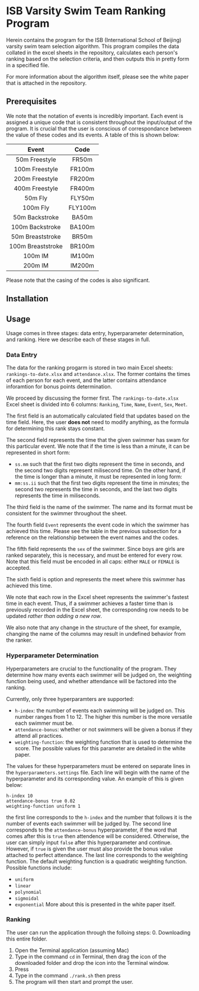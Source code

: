 # ISB Varsity Swim Team Ranking Program 
Herein contains the program for the ISB (International School of Beijing) varsity
swim team selection algorithm. This program compiles the data collated in the
excel sheets in the repository, calculates each person's ranking based on the 
selection criteria, and then outputs this in pretty form in a specified file. 

For more information about the algorithm itself, please see the white paper that
is attached in the repository.

## Prerequisites
We note that the notation of events is incredibly important. Each event is 
assigned a unique code that is consistent throughout the input/output of the
program. It is crucial that the user is conscious of correspondance between
the value of these codes and its events. A table of this is shown below:

| Event | Code |
|:-----:|:----:|
|50m Freestyle|FR50m|
|100m Freestyle|FR100m|
|200m Freestyle|FR200m|
|400m Freestyle|FR400m|
|50m Fly|FLY50m|
|100m Fly|FLY100m|
|50m Backstroke|BA50m|
|100m Backstroke|BA100m|
|50m Breaststroke|BR50m|
|100m Breaststroke|BR100m|
|100m IM| IM100m|
|200m IM| IM200m|

Please note that the casing of the codes is also significant.

## Installation

## Usage
Usage comes in three stages: data entry, hyperparameter determination, and ranking.
Here we describe each of these stages in full. 

### Data Entry
The data for the ranking progarm is stored in two main Excel sheets: `rankings-to-date.xlsx`
and `attendance.xlsx`. The former contains the times of each person for each event, and
the latter contains attendance inforamtion for bonus points determination. 

We proceed by discussing the former first. The `rankings-to-date.xlsx` Excel sheet is 
divided into 6 columns: `Ranking`, `Time`, `Name`, `Event`, `Sex`, `Meet`. 

The first field is an automatically calculated field that updates based on the time field. 
Here, the user **does not** need to modify anything, as the formula for determining this
rank stays constant. 

The second field represents the time that the given swimmer has swam
for this particular event. We note that if the time is less than a minute, it can be
represented in short form:
- `ss.mm`
such that the first two digits represent the time in seconds, and the second two
digits represent milisecond time. 
On the other hand, if the time is longer than a minute, it must be represented in 
long form:
- `mm:ss.ii`
such that the first two digits represent the time in minutes; the second two
represents the time in seconds, and the last two digits represents the time in miliseconds.

The third field is the name of the swimmer. The name and its format must be consistent
for the swimmer throughout the sheet.

The fourth field `Event` represents the event code in which the swimmer has achieved 
this time. Please see the table in the previous subsection for a reference on the 
relationship between the event names and the codes.

The fifth field represents the `sex` of the swimmer. Since boys are girls are ranked
separately, this is necessary, and must be entered for every row. Note that this field
must be encoded in all caps: either `MALE` or `FEMALE` is accepted.

The sixth field is option and represents the meet where this swimmer has achieved this time.

We note that each row in the Excel sheet represents the swimmer's fastest time in each event.
Thus, if a swimmer achieves a faster time than is previously recorded in the Excel sheet, the
corresponding row needs to be updated *rather than adding a new row*.

We also note that any change in the structure of the sheet, for example, changing the name
of the columns may result in undefined behavior from the ranker.

### Hyperparameter Determination
Hyperparameters are crucial to the functionality of the program. They determine how many 
events each swimmer will be judged on, the weighting function being used, and whether
attendance will be factored into the ranking. 

Currently, only three hyperparamters are supported:
- `h-index`: the number of events each swimming will be judged on. This number ranges
from 1 to 12. The higher this number is the more versatile each swimmer must be.
- `attendance-bonus`: whether or not swimmers will be given a bonus if they
attend all practices.
- `weighting-function`: the weighting function that is used to determine the score. 
The possible values for this parameter are detailed in the white paper.

The values for these hyperparameters must be entered on separate lines in the 
`hyperparameters.settings` file. Each line will begin with the name of the hyperparameter
and its corresponding value. An example of this is given below:
```
h-index 10
attendance-bonus true 0.02
weighting-function uniform 1
```
the first line corresponds to the `h-index` and the number that follows it is the
number of events each swimmer will be judged by. The second line corresponds to the
`attendance-bonus` hyperparameter, if the word that comes after this is `true` then
attendence will be considered. Otherwise, the user can simply input `false` after this
hyperparameter and continue. However, if `true` is given the user must also provide the
bonus value attached to perfect attendance. The last line corresponds to the weighting
function. The default weighting function is a quadratic weighting function. Possible 
functions include:
- `uniform`
- `linear`
- `polynomial`
- `sigmoidal`
- `exponential`
More about this is presented in the white paper itself.

### Ranking
The user can run the application through the folloing steps:
0. Downloading this entire folder. 
1. Open the Terminal application (assuming Mac)
2. Type in the command `cd` in Terminal, then drag the icon of the downloaded
folder and drop the icon into the Terminal window. 
3. Press <Enter>
4. Type in the command `./rank.sh` then press <Enter>
5. The program will then start and prompt the user.

